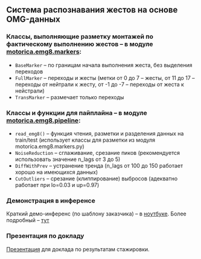 ##  **Система распознавания жестов на основе OMG-данных**


### Классы, выполняющие разметку монтажей по фактическому выполнению жестов – в модуле [motorica.emg8.markers](https://github.com/sidorov-works/motorica-emg8/blob/main/motorica/emg8/markers.py):
- `BaseMarker` – по границам начала выполнения жеста, без выделения переходов
- `FullMarker` – переходы и жесты (метки от 0 до 7 – жесты, от 11 до 17 – переходы от нейтрали к жесту, от -1 до -7 – переходы от жеста к нейстрали)
- `TransMarker` – размечает только переходы

### Классы и функции для пайплайна – в модуле [motorica.emg8.pipeline](https://github.com/sidorov-works/motorica-emg8/blob/main/motorica/emg8/pipeline.py):
- `read_emg8()` – функция чтения, разметки и разделения данных на train/test (использует классы для разметки из модуля motorica.emg8.markers.py)
- `NoiseReduction` – сглаживание, срезание пиков (рекомендуется использовать значение n_lags от 3 до 5)
- `DiffWithPrev` – устранение тренда (n_lags от 100 до 150 работает хорошо на имеющихся данных)
- `CutOutliers` – срезание (клиппирование) выбросов (адекватно работает при lo=0.03 и up=0.97)

### Демонстрация в инференсе
Краткий демо-инференс (по шаблону заказчика) – в [ноутбуке](https://github.com/sidorov-works/motorica-emg8/blob/main/baseline_logreg_short.ipynb). Более подробный – [тут](https://nbviewer.org/github/sidorov-works/motorica-emg8/blob/main/baseline_logreg_full.ipynb)

### Презентация по докладу
[Презентация](https://docs.google.com/presentation/d/e/2PACX-1vSaOOL_UG4ZYO5E79aW-opP67UGDhKsby2HMCZQJNe04w5kp8_2bd-uKn7WBMemV4nOUaPQcHZ8XWWt/pub?start=false&loop=false&delayms=15000) для доклада по результатам стажировки.
